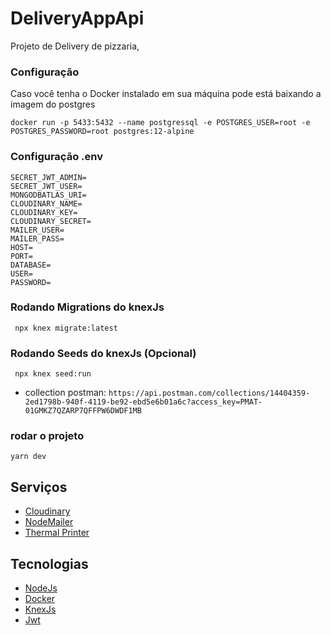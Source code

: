 # DeliveryAppApi

Projeto de Delivery de pizzaria,

### Configuração

Caso você tenha o Docker instalado em sua máquina pode está baixando a imagem do postgres


```
docker run -p 5433:5432 --name postgressql -e POSTGRES_USER=root -e POSTGRES_PASSWORD=root postgres:12-alpine
```

### Configuração .env

```
SECRET_JWT_ADMIN=
SECRET_JWT_USER=
MONGODBATLAS_URI=
CLOUDINARY_NAME=
CLOUDINARY_KEY=
CLOUDINARY_SECRET=
MAILER_USER=
MAILER_PASS=
HOST=
PORT=
DATABASE=
USER=
PASSWORD=

```

### Rodando Migrations do knexJs

```
 npx knex migrate:latest
```

### Rodando Seeds do knexJs (Opcional)

```
 npx knex seed:run
```


- collection postman: `https://api.postman.com/collections/14404359-2ed1798b-940f-4119-be92-ebd5e6b01a6c?access_key=PMAT-01GMKZ7QZARP7QFFPW6DWDF1MB`


### rodar o projeto

`yarn dev`

## Serviços

- [Cloudinary](https://cloudinary.com/)
- [NodeMailer](https://nodemailer.com/about/)
- [Thermal Printer](https://www.npmjs.com/package/js-thermal-printer)


## Tecnologias

- [NodeJs](https://dotnet.microsoft.com/en-us/)
- [Docker](https://www.docker.com/)
- [KnexJs](https://knexjs.org/)
- [Jwt](https://jwt.io/)



